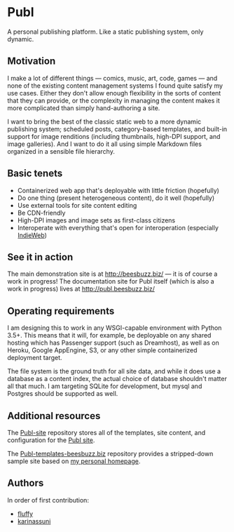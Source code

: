 # Publ

A personal publishing platform. Like a static publishing system, only dynamic.

## Motivation

I make a lot of different things — comics, music, art, code, games — and none of
the existing content management systems I found quite satisfy my use cases.
Either they don't allow enough flexibility in the sorts of content that they can
provide, or the complexity in managing the content makes it more complicated than
simply hand-authoring a site.

I want to bring the best of the classic static web to a more dynamic publishing
system; scheduled posts, category-based templates, and built-in support for
image renditions (including thumbnails, high-DPI support, and image galleries).
And I want to do it all using simple Markdown files organized in a sensible
file hierarchy.

## Basic tenets

* Containerized web app that's deployable with little friction (hopefully)
* Do one thing (present heterogeneous content), do it well (hopefully)
* Use external tools for site content editing
* Be CDN-friendly
* High-DPI images and image sets as first-class citizens
* Interoperate with everything that's open for interoperation (especially [IndieWeb](http://indieweb.org))

## See it in action

The main demonstration site is at http://beesbuzz.biz/ — it is of course a
work in progress! The documentation site for Publ itself (which is also a work in progress) lives at http://publ.beesbuzz.biz/

## Operating requirements

I am designing this to work in any WSGI-capable environment with Python 3.5+. This
means that it will, for example, be deployable on any shared hosting which
has Passenger support (such as Dreamhost), as well as on Heroku, Google AppEngine,
S3, or any other simple containerized deployment target.

The file system is the ground truth for all site data, and while it does use a
database as a content index, the actual choice of database shouldn't matter all
that much. I am targeting SQLite for development, but mysql and Postgres should
be supported as well.

## Additional resources

The [Publ-site](https://github.com/PlaidWeb/Publ-site) repository stores all of the templates, site content, and configuration for the [Publ site](http://publ.beesbuzz.biz).

The [Publ-templates-beesbuzz.biz](https://github.com/PlaidWeb/Publ-templates-beesbuzz.biz) repository provides a stripped-down sample site based on [my personal homepage](http://beesbuzz.biz).

## Authors

In order of first contribution:

* [fluffy](https://github.com/fluffy-critter)
* [karinassuni](https://github.com/karinassuni)
